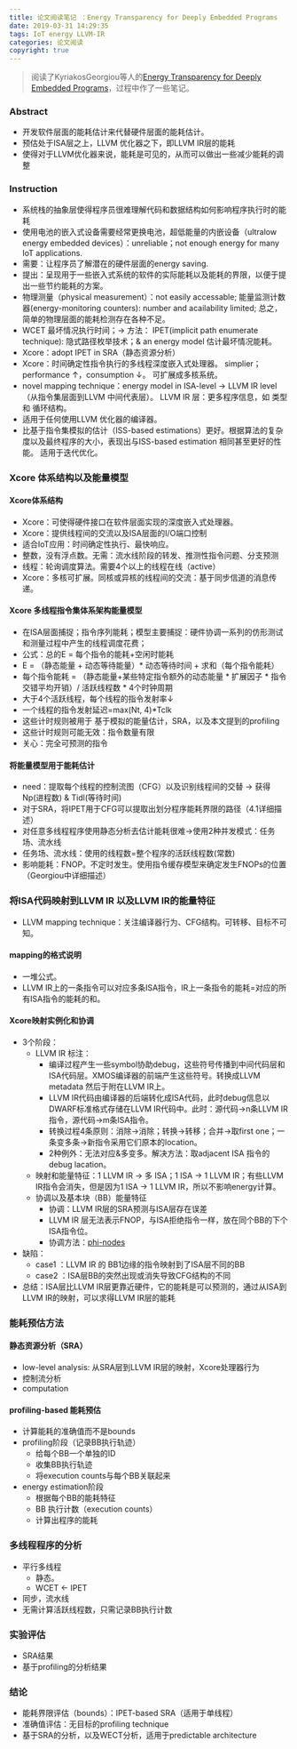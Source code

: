 ```yaml
---
title: 论文阅读笔记 ：Energy Transparency for Deeply Embedded Programs
date: 2019-03-31 14:29:35
tags: IoT energy LLVM-IR 
categories: 论文阅读
copyright: true
---
```


> 阅读了KyriakosGeorgiou等人的[Energy Transparency for Deeply Embedded Programs](
        linqy71.github.io/2019/03/31/notes-about-Energy-Transparency-for-Deeply-Embedded-Programs/georgiou2017.pdf
      )，过程中作了一些笔记。

### Abstract 
- 开发软件层面的能耗估计来代替硬件层面的能耗估计。
- 预估处于ISA层之上，LLVM 优化器之下，即LLVM IR层的能耗
- 使得对于LLVM优化器来说，能耗是可见的，从而可以做出一些减少能耗的调整

### Instruction
- 系统栈的抽象层使得程序员很难理解代码和数据结构如何影响程序执行时的能耗
- 使用电池的嵌入式设备需要经常更换电池，超低能量的内嵌设备（ultralow energy embedded devices）：unreliable；not enough energy for many IoT applications.
- 需要：让程序员了解潜在的硬件层面的energy saving.
- 提出：呈现用于一些嵌入式系统的软件的实际能耗以及能耗的界限，以便于提出一些节约能耗的方案。
- 物理测量（physical measurement）：not easily accessable; 能量监测计数器(energy-monitoring counters): number and acailability limited; 总之，简单的物理层面的能耗检测存在各种不足。
- WCET 最坏情况执行时间；→ 方法： IPET(implicit path enumerate technique): 隐式路径枚举技术；& an energy model 估计最坏情况能耗。 
- Xcore：adopt IPET in SRA（静态资源分析）
- Xcore：时间确定性指令执行的多线程深度嵌入式处理器。 simplier；performance ↑，consumption ↓。 可扩展成多核系统。
- novel mapping technique：energy model in ISA-level → LLVM IR level（从指令集层面到LLVM 中间代表层）。 LLVM IR 层：更多程序信息，如 类型 和 循环结构。
- 适用于任何使用LLVM 优化器的编译器。
- 比基于指令集模拟的估计（ISS-based estimations）更好。根据算法的复杂度以及最终程序的大小，表现出与ISS-based estimation 相同甚至更好的性能。  适用于迭代优化。

### Xcore 体系结构以及能量模型
#### Xcore体系结构
- Xcore：可使得硬件接口在软件层面实现的深度嵌入式处理器。
- Xcore：提供线程间的交流以及ISA层面的I/O端口控制
- 适合IoT应用：时间确定性执行、最快响应。
- 整数，没有浮点数。无需：流水线阶段的转发、推测性指令问题、分支预测
- 线程：轮询调度算法。需要4个以上的线程在线（active）
- Xcore：多核可扩展。同核或异核的线程间的交流：基于同步信道的消息传递。

#### Xcore 多线程指令集体系架构能量模型
- 在ISA层面捕捉；指令序列能耗；模型主要捕捉：硬件协调一系列的仿形测试和测量过程中产生的线程调度花费；
- 公式：总的E = 每个指令的能耗+空闲时能耗
- E = （静态能量 + 动态等待能量）* 动态等待时间 + 求和（每个指令能耗）
- 每个指令能耗 = （静态能量+某些特定指令额外的动态能量 * 扩展因子 * 指令交错平均开销）/ 活跃线程数 * 4个时钟周期
- 大于4个活跃线程，每个线程的指令发射率↓
- 一个线程的指令发射延迟=max(Nt, 4)*Tclk
- 这些计时规则被用于 基于模拟的能量估计，SRA，以及本文提到的profiling
- 这些计时规则可能无效：指令数量有限
- 关心：完全可预测的指令
#### 将能量模型用于能耗估计
- need：提取每个线程的控制流图（CFG）以及识别线程间的交替 → 获得Np(进程数) & Tidl(等待时间)
- 对于SRA，将IPET用于CFG可以提取出划分程序能耗界限的路径（4.1详细描述）
- 对任意多线程程序使用静态分析去估计能耗很难→使用2种并发模式：任务场、流水线
- 任务场、流水线：使用的线程数=整个程序的活跃线程数(常数)
- 影响能耗：FNOP。不定时发生。使用指令缓存模型来确定发生FNOPs的位置（Georgiou中详细描述）

### 将ISA代码映射到LLVM IR 以及LLVM IR的能量特征
- LLVM mapping technique：关注编译器行为、CFG结构。可转移、目标不可知。
#### mapping的格式说明
- 一堆公式。
- LLVM IR上的一条指令可以对应多条ISA指令，IR上一条指令的能耗=对应的所有ISA指令的能耗的和。
#### Xcore映射实例化和协调
- 3个阶段：
  - LLVM IR 标注：
    - 编译过程产生一些symbol协助debug，这些符号传播到中间代码层和ISA代码层。XMOS编译器的前端产生这些符号。转换成LLVM metadata 然后于附在LLVM IR上。
    - LLVM IR代码由编译器的后端转化成ISA代码，此时debug信息以DWARF标准格式存储在LLVM IR代码中。此时：源代码→n条LLVM IR指令，源代码→m条ISA指令。
    - 转换过程4条原则：消除→消除；转换→转移；合并→取first one；一条变多条→新指令采用它们原本的location。
    - 2种例外：无法对应&多变多。解决方法：取adjacent ISA 指令的debug lacation。
  - 映射和能量特征：1 LLVM IR → 多 ISA；1 ISA → 1 LLVM IR；有些LLVM IR指令会消失，但是因为1 ISA → 1 LLVM IR，所以不影响energy计算。
  - 协调以及基本块（BB）能量特征
    - 协调：LLVM IR层的SRA预测与ISA层存在误差
    - LLVM IR 层无法表示FNOP，与ISA拒绝指令一样，放在同个BB的下个ISA指令位。
    - 协调方法：[phi-nodes](https://www.cnblogs.com/ilocker/p/4897325.html)
- 缺陷：
  - case1 ：LLVM IR 的 BB1边缘的指令映射到了ISA层不同的BB
  - case2 ：ISA层BB的突然出现或消失导致CFG结构的不同
- 总结：ISA层比LLVM IR层更靠近硬件，它的能耗是可以预测的，通过从ISA到LLVM IR的映射，可以求得LLVM IR层的能耗

### 能耗预估方法
#### 静态资源分析（SRA）
- low-level analysis: 从SRA层到LLVM IR层的映射，Xcore处理器行为
- 控制流分析
- computation
#### profiling-based 能耗预估
- 计算能耗的准确值而不是bounds
- profiling阶段（记录BB执行轨迹）
  - 给每个BB一个单独的ID
  - 收集BB执行轨迹
  - 将execution counts与每个BB关联起来
- energy estimation阶段
  - 根据每个BB的能耗特征
  - BB 执行计数（execution counts）
  - 计算出程序的能耗

### 多线程程序的分析
- 平行多线程
  - 静态。
  - WCET ← IPET
- 同步，流水线
- 无需计算活跃线程数，只需记录BB执行计数

### 实验评估
- SRA结果
- 基于profiling的分析结果

### 结论
- 能耗界限评估（bounds）：IPET-based SRA（适用于单线程）
- 准确值评估：无目标的profiling technique
- 基于SRA的分析，以及WECT分析，适用于predictable architecture


